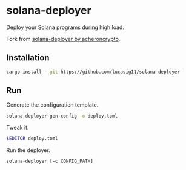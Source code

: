 # solana-deployer

Deploy your Solana programs during high load.

Fork from [solana-deployer by acheroncrypto](https://github.com/acheroncrypto/solana-deployer).

## Installation

```sh
cargo install --git https://github.com/lucasig11/solana-deployer
```

## Run

Generate the configuration template.
```sh
solana-deployer gen-config -o deploy.toml
```
Tweak it.
```sh
$EDITOR deploy.toml
```
Run the deployer.
```sh
solana-deployer [-c CONFIG_PATH]
```

